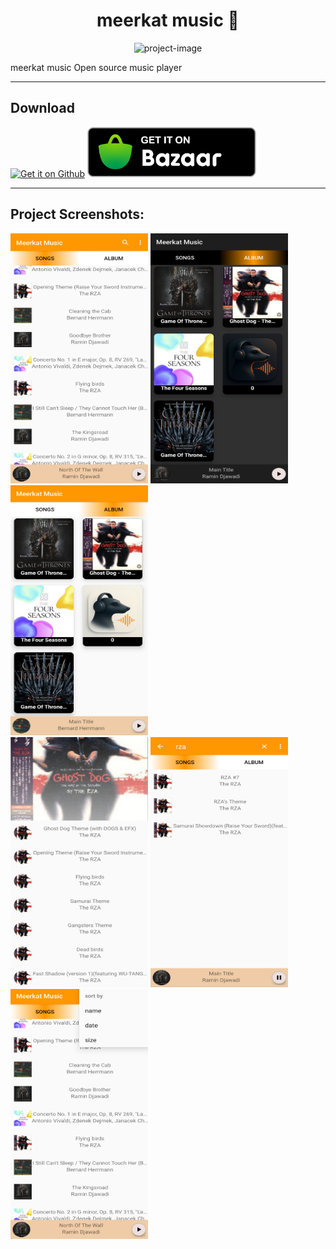 <h1 align="center" id="title">meerkat music 🎵</h1>

<p align="center"><img src="https://socialify.git.ci/companymeerkats/meerkatMusic/image?font=Bitter&amp;forks=1&amp;issues=1&amp;logo=https%3A%2F%2Fraw.githubusercontent.com%2Fcompanymeerkats%2FmeerkatMusic%2Frefs%2Fheads%2Fmaster%2FreadMe%2Ficon.png&amp;name=1&amp;pattern=Circuit+Board&amp;pulls=1&amp;stargazers=1&amp;theme=Dark" alt="project-image"></p>

<p id="description">meerkat music Open source music player</p>
<hr></hr>
<h2 tabindex="-1" class="heading-element" dir="auto">Download</h2>
<p dir="auto"><a href="https://raw.githubusercontent.com/companymeerkats/meerkatMusic/refs/heads/master/java/app/release/app-release.apk"><img src="https://github.com/gokadzev/Musify/raw/master/repository_files/get-it-on-github.png" alt="Get it on Github" height="80" style="max-width: 100%; height: auto; max-height: 80px;"></a>
<a href="https://cafebazaar.ir/app/ir.companymeerkats.myapplication" rel="nofollow"><img src="https://raw.githubusercontent.com/companymeerkats/meerkatMusic/refs/heads/master/readMe/get-cafebazaar-en.png" alt="Get it on Fdroid" height="80" data-canonical-src="https://fdroid.gitlab.io/artwork/badge/get-it-on.png" style="max-width: 100%; height: auto; max-height: 80px;"></a></p>
<hr></hr>
<h2>Project Screenshots:</h2>
<div id="img-wrap">
<img src="https://raw.githubusercontent.com/companymeerkats/meerkatMusic/refs/heads/master/readMe/Screenshot/listSong.jpg" alt="project-screenshot" width="220" height="400/">

<img src="https://raw.githubusercontent.com/companymeerkats/meerkatMusic/refs/heads/master/readMe/Screenshot/listAlbumDark.jpg" alt="project-screenshot" width="220" height="400/">

<img src="https://raw.githubusercontent.com/companymeerkats/meerkatMusic/refs/heads/master/readMe/Screenshot/listAlbum.jpg" alt="project-screenshot" width="220" height="400/">
</div>
<div id="img-wrap">
<img src="https://raw.githubusercontent.com/companymeerkats/meerkatMusic/refs/heads/master/readMe/Screenshot/album.jpg" alt="project-screenshot" width="220" height="400/">

<img src="https://raw.githubusercontent.com/companymeerkats/meerkatMusic/refs/heads/master/readMe/Screenshot/serch.jpg" alt="project-screenshot" width="220" height="400/">

<img src="https://raw.githubusercontent.com/companymeerkats/meerkatMusic/refs/heads/master/readMe/Screenshot/sortBy.jpg" alt="project-screenshot" width="220" height="400/">
</div>
